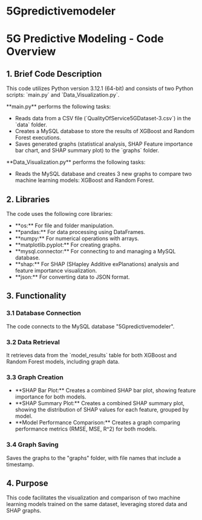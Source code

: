 

# 5Gpredictivemodeler
<!DOCTYPE html>
<html lang="en">
<head>
  <meta charset="UTF-8">
  <meta name="viewport" content="width=device-width, initial-scale=1.0">
  <title>5G Predictive Modeling - Code Overview</title>
</head>
<body>
  <h1>5G Predictive Modeling - Code Overview</h1>

  <h2>1. Brief Code Description</h2>

  <p>This code utilizes Python version 3.12.1 (64-bit) and consists of two Python scripts: `main.py` and `Data_Visualization.py`.</p>

  <p>**main.py** performs the following tasks:</p>

  <ul>
    <li>Reads data from a CSV file (`QualityOfService5GDataset-3.csv`) in the `data` folder.</li>
    <li>Creates a MySQL database to store the results of XGBoost and Random Forest executions.</li>
    <li>Saves generated graphs (statistical analysis, SHAP Feature importance bar chart, and SHAP summary plot) to the `graphs` folder.</li>
  </ul>

  <p>**Data_Visualization.py** performs the following tasks:</p>

  <ul>
    <li>Reads the MySQL database and creates 3 new graphs to compare two machine learning models: XGBoost and Random Forest.</li>
  </ul>

  <h2>2. Libraries</h2>

  <p>The code uses the following core libraries:</p>

  <ul>
    <li>**os:** For file and folder manipulation.</li>
    <li>**pandas:** For data processing using DataFrames.</li>
    <li>**numpy:** For numerical operations with arrays.</li>
    <li>**matplotlib.pyplot:** For creating graphs.</li>
    <li>**mysql.connector:** For connecting to and managing a MySQL database.</li>
    <li>**shap:** For SHAP (SHapley Additive exPlanations) analysis and feature importance visualization.</li>
    <li>**json:** For converting data to JSON format.</li>
  </ul>

  <h2>3. Functionality</h2>

  <h3>3.1 Database Connection</h3>

  <p>The code connects to the MySQL database "5Gpredictivemodeler".</p>

  <h3>3.2 Data Retrieval</h3>

  <p>It retrieves data from the `model_results` table for both XGBoost and Random Forest models, including graph data.</p>

  <h3>3.3 Graph Creation</h3>

  <ul>
    <li>**SHAP Bar Plot:** Creates a combined SHAP bar plot, showing feature importance for both models.</li>
    <li>**SHAP Summary Plot:** Creates a combined SHAP summary plot, showing the distribution of SHAP values for each feature, grouped by model.</li>
    <li>**Model Performance Comparison:** Creates a graph comparing performance metrics (RMSE, MSE, R^2) for both models.</li>
  </ul>

  <h3>3.4 Graph Saving</h3>

  <p>Saves the graphs to the "graphs" folder, with file names that include a timestamp.</p>

  <h2>4. Purpose</h2>

  <p>This code facilitates the visualization and comparison of two machine learning models trained on the same dataset, leveraging stored data and SHAP graphs.</p>
</body>
</html>


